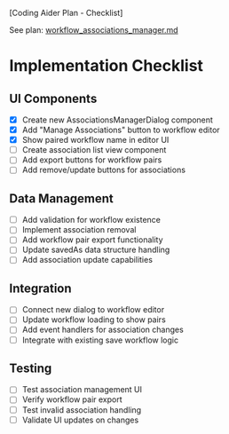 [Coding Aider Plan - Checklist]

See plan: [workflow_associations_manager.md](workflow_associations_manager_checklist)

# Implementation Checklist

## UI Components
- [x] Create new AssociationsManagerDialog component
- [x] Add "Manage Associations" button to workflow editor
- [x] Show paired workflow name in editor UI
- [ ] Create association list view component
- [ ] Add export buttons for workflow pairs
- [ ] Add remove/update buttons for associations

## Data Management
- [ ] Add validation for workflow existence
- [ ] Implement association removal
- [ ] Add workflow pair export functionality
- [ ] Update savedAs data structure handling
- [ ] Add association update capabilities

## Integration
- [ ] Connect new dialog to workflow editor
- [ ] Update workflow loading to show pairs
- [ ] Add event handlers for association changes
- [ ] Integrate with existing save workflow logic

## Testing
- [ ] Test association management UI
- [ ] Verify workflow pair export
- [ ] Test invalid association handling
- [ ] Validate UI updates on changes
